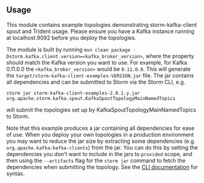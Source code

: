 ## Usage
This module contains example topologies demonstrating storm-kafka-client spout and Trident usage. Please ensure you have a Kafka instance running at localhost:9092 before you deploy the topologies.

The module is built by running `mvn clean package -Dstorm.kafka.client.version=<kafka_broker_version>`, where the property should match the Kafka version you want to use. For example, for Kafka 0.11.0.0 the `<kafka_broker_version>` would be `0.11.0.0`. This will generate the `target/storm-kafka-client-examples-VERSION.jar` file. The jar contains all dependencies and can be submitted to Storm via the Storm CLI, e.g.
```
storm jar storm-kafka-client-examples-2.0.1.y.jar org.apache.storm.kafka.spout.KafkaSpoutTopologyMainNamedTopics
```
will submit the topologies set up by KafkaSpoutTopologyMainNamedTopics to Storm.

Note that this example produces a jar containing all dependencies for ease of use. When you deploy your own topologies in a production environment you may want to reduce the jar size by extracting some dependencies (e.g. `org.apache.kafka:kafka-clients`) from the jar. You can do this by setting the dependencies you don't want to include in the jars to `provided` scope, and then using the `--artifacts` flag for the `storm jar` command to fetch the dependencies when submitting the topology. See the [CLI documentation](http://storm.apache.org/releases/2.0.0-SNAPSHOT/Command-line-client.html) for syntax.